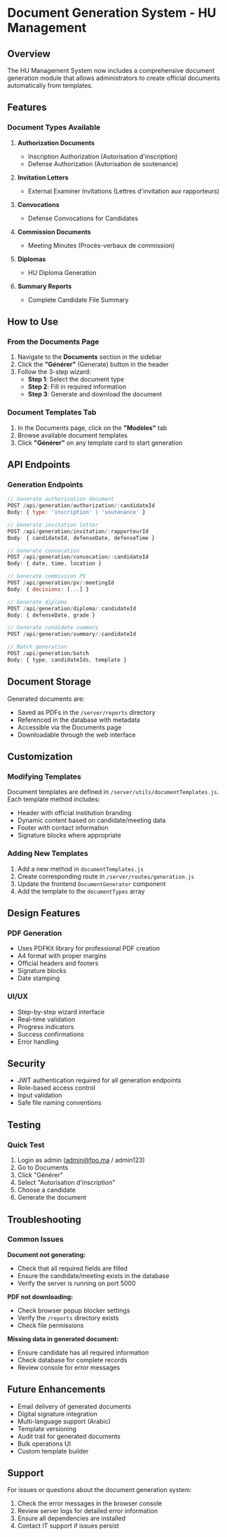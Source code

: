 # Document Generation System - HU Management

## Overview
The HU Management System now includes a comprehensive document generation module that allows administrators to create official documents automatically from templates.

## Features

### Document Types Available

1. **Authorization Documents**
   - Inscription Authorization (Autorisation d'inscription)
   - Defense Authorization (Autorisation de soutenance)

2. **Invitation Letters**
   - External Examiner Invitations (Lettres d'invitation aux rapporteurs)

3. **Convocations**
   - Defense Convocations for Candidates

4. **Commission Documents**
   - Meeting Minutes (Procès-verbaux de commission)

5. **Diplomas**
   - HU Diploma Generation

6. **Summary Reports**
   - Complete Candidate File Summary

## How to Use

### From the Documents Page

1. Navigate to the **Documents** section in the sidebar
2. Click the **"Générer"** (Generate) button in the header
3. Follow the 3-step wizard:
   - **Step 1**: Select the document type
   - **Step 2**: Fill in required information
   - **Step 3**: Generate and download the document

### Document Templates Tab

1. In the Documents page, click on the **"Modèles"** tab
2. Browse available document templates
3. Click **"Générer"** on any template card to start generation

## API Endpoints

### Generation Endpoints

```javascript
// Generate authorization document
POST /api/generation/authorization/:candidateId
Body: { type: 'inscription' | 'soutenance' }

// Generate invitation letter
POST /api/generation/invitation/:rapporteurId
Body: { candidateId, defenseDate, defenseTime }

// Generate convocation
POST /api/generation/convocation/:candidateId
Body: { date, time, location }

// Generate commission PV
POST /api/generation/pv/:meetingId
Body: { decisions: [...] }

// Generate diploma
POST /api/generation/diploma/:candidateId
Body: { defenseDate, grade }

// Generate candidate summary
POST /api/generation/summary/:candidateId

// Batch generation
POST /api/generation/batch
Body: { type, candidateIds, template }
```

## Document Storage

Generated documents are:
- Saved as PDFs in the `/server/reports` directory
- Referenced in the database with metadata
- Accessible via the Documents page
- Downloadable through the web interface

## Customization

### Modifying Templates

Document templates are defined in `/server/utils/documentTemplates.js`. Each template method includes:
- Header with official institution branding
- Dynamic content based on candidate/meeting data
- Footer with contact information
- Signature blocks where appropriate

### Adding New Templates

1. Add a new method in `documentTemplates.js`
2. Create corresponding route in `/server/routes/generation.js`
3. Update the frontend `DocumentGenerator` component
4. Add the template to the `documentTypes` array

## Design Features

### PDF Generation
- Uses PDFKit library for professional PDF creation
- A4 format with proper margins
- Official headers and footers
- Signature blocks
- Date stamping

### UI/UX
- Step-by-step wizard interface
- Real-time validation
- Progress indicators
- Success confirmations
- Error handling

## Security

- JWT authentication required for all generation endpoints
- Role-based access control
- Input validation
- Safe file naming conventions

## Testing

### Quick Test
1. Login as admin (admin@fpo.ma / admin123)
2. Go to Documents
3. Click "Générer"
4. Select "Autorisation d'inscription"
5. Choose a candidate
6. Generate the document

## Troubleshooting

### Common Issues

**Document not generating:**
- Check that all required fields are filled
- Ensure the candidate/meeting exists in the database
- Verify the server is running on port 5000

**PDF not downloading:**
- Check browser popup blocker settings
- Verify the `/reports` directory exists
- Check file permissions

**Missing data in generated document:**
- Ensure candidate has all required information
- Check database for complete records
- Review console for error messages

## Future Enhancements

- Email delivery of generated documents
- Digital signature integration
- Multi-language support (Arabic)
- Template versioning
- Audit trail for generated documents
- Bulk operations UI
- Custom template builder

## Support

For issues or questions about the document generation system:
1. Check the error messages in the browser console
2. Review server logs for detailed error information
3. Ensure all dependencies are installed
4. Contact IT support if issues persist
